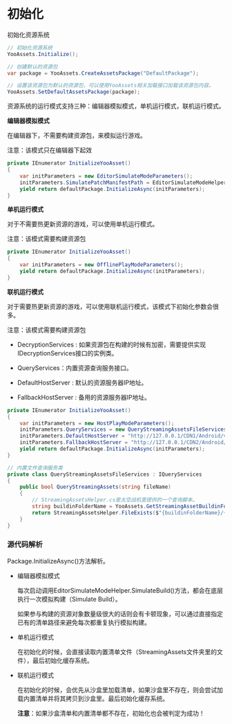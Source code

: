 # 初始化

初始化资源系统

```c#
// 初始化资源系统
YooAssets.Initialize();

// 创建默认的资源包
var package = YooAssets.CreateAssetsPackage("DefaultPackage");

// 设置该资源包为默认的资源包，可以使用YooAssets相关加载接口加载该资源包内容。
YooAssets.SetDefaultAssetsPackage(package);
```

资源系统的运行模式支持三种：编辑器模拟模式，单机运行模式，联机运行模式。

**编辑器模拟模式**

在编辑器下，不需要构建资源包，来模拟运行游戏。

注意：该模式只在编辑器下起效

````c#
private IEnumerator InitializeYooAsset()
{
    var initParameters = new EditorSimulateModeParameters();
    initParameters.SimulatePatchManifestPath = EditorSimulateModeHelper.SimulateBuild("DefaultPackage");
    yield return defaultPackage.InitializeAsync(initParameters);
}
````

**单机运行模式**

对于不需要热更新资源的游戏，可以使用单机运行模式。

注意：该模式需要构建资源包

````c#
private IEnumerator InitializeYooAsset()
{
    var initParameters = new OfflinePlayModeParameters();
    yield return defaultPackage.InitializeAsync(initParameters);
}
````

**联机运行模式**

对于需要热更新资源的游戏，可以使用联机运行模式，该模式下初始化参数会很多。

注意：该模式需要构建资源包

- DecryptionServices : 如果资源包在构建的时候有加密，需要提供实现IDecryptionServices接口的实例类。

- QueryServices：内置资源查询服务接口。

- DefaultHostServer : 默认的资源服务器IP地址。

- FallbackHostServer : 备用的资源服务器IP地址。

````c#
private IEnumerator InitializeYooAsset()
{
    var initParameters = new HostPlayModeParameters();
    initParameters.QueryServices = new QueryStreamingAssetsFileServices();
    initParameters.DefaultHostServer = "http://127.0.0.1/CDN1/Android/v1.0";
    initParameters.FallbackHostServer = "http://127.0.0.1/CDN2/Android/v1.0";
    yield return defaultPackage.InitializeAsync(initParameters);
}

// 内置文件查询服务类
private class QueryStreamingAssetsFileServices : IQueryServices
{
    public bool QueryStreamingAssets(string fileName)
    {
        // StreamingAssetsHelper.cs是太空战机里提供的一个查询脚本。
        string buildinFolderName = YooAssets.GetStreamingAssetBuildinFolderName();
		return StreamingAssetsHelper.FileExists($"{buildinFolderName}/{fileName}");
    }
}
````

### 源代码解析

Package.InitializeAsync()方法解析。

- 编辑器模拟模式

  每次启动调用EditorSimulateModeHelper.SimulateBuild()方法，都会在底层执行一次模拟构建（Simulate Build）。

  如果参与构建的资源对象数量级很大的话则会有卡顿现象，可以通过直接指定已有的清单路径来避免每次都重复执行模拟构建。

- 单机运行模式

  在初始化的时候，会直接读取内置清单文件（StreamingAssets文件夹里的文件），最后初始化缓存系统。

- 联机运行模式

  在初始化的时候，会优先从沙盒里加载清单，如果沙盒里不存在，则会尝试加载内置清单并将其拷贝到沙盒里。最后初始化缓存系统。

  **注意**：如果沙盒清单和内置清单都不存在，初始化也会被判定为成功！

  

